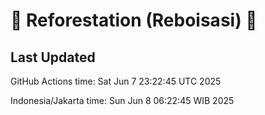 
# 🌳 Reforestation (Reboisasi) 🌲

## Last Updated

GitHub Actions time: Sat Jun  7 23:22:45 UTC 2025

Indonesia/Jakarta time: Sun Jun  8 06:22:45 WIB 2025
